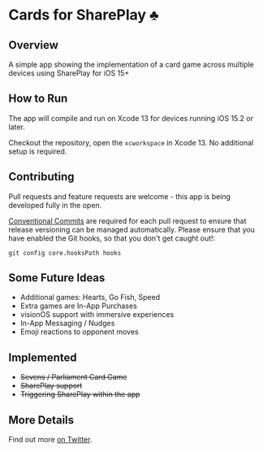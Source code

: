 # Cards for SharePlay ♣️
## Overview

A simple app showing the implementation of a card game across multiple devices using SharePlay for iOS 15+

## How to Run

The app will compile and run on Xcode 13 for devices running iOS 15.2 or later.

Checkout the repository, open the `xcworkspace` in Xcode 13. No additional setup is required.

## Contributing

Pull requests and feature requests are welcome - this app is being developed fully in the open.

[Conventional Commits](https://www.conventionalcommits.org/en/v1.0.0/) are required for each pull request to ensure that release versioning can be managed automatically.
Please ensure that you have enabled the Git hooks, so that you don't get caught out!:
```
git config core.hooksPath hooks
```

## Some Future Ideas
* Additional games: Hearts, Go Fish, Speed
* Extra games are In-App Purchases
* visionOS support with immersive experiences
* In-App Messaging / Nudges
* Emoji reactions to opponent moves

## Implemented
* ~~Sevens / Parliament Card Game~~
* ~~SharePlay support~~
* ~~Triggering SharePlay within the app~~

## More Details

Find out more [on Twitter](https://twitter.com/Oliver_Binns/status/1486082440670162945).

